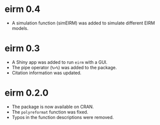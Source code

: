 # eirm 0.4

- A simulation function (simEIRM) was added to simulate different EIRM models.

# eirm 0.3

- A Shiny app was added to run `eirm` with a GUI.
- The pipe operator (`%>%`) was added to the package. 
- Citation information was updated.

# eirm 0.2.0

- The package is now available on CRAN.
- The `polyreformat` function was fixed.
- Typos in the function descriptions were removed.
